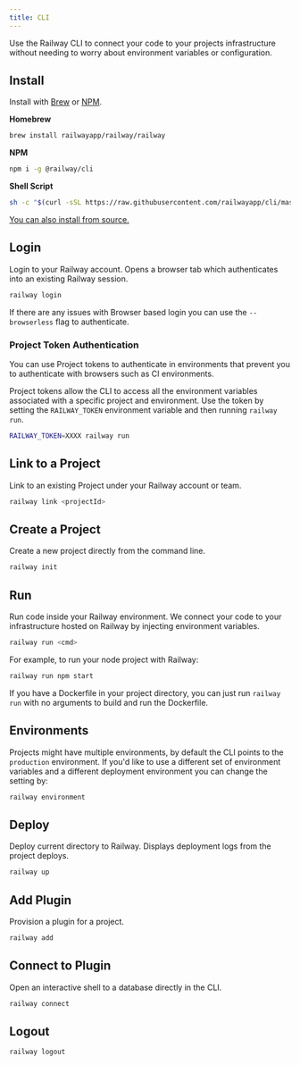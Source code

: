 ```yaml
---
title: CLI
---
```


Use the Railway CLI to connect your code to your projects infrastructure without
needing to worry about environment variables or configuration.

## Install

Install with [Brew](https://brew.sh) or [NPM](https://www.npmjs.com/package/@railway/cli).

**Homebrew**

```bash
brew install railwayapp/railway/railway
```
**NPM**
```bash
npm i -g @railway/cli
```
**Shell Script**
```bash
sh -c "$(curl -sSL https://raw.githubusercontent.com/railwayapp/cli/master/install.sh)"
```

[You can also install from source.](https://github.com/railwayapp/cli#from-source)

## Login

Login to your Railway account. Opens a browser tab which authenticates into an existing Railway session. 

```bash
railway login
```

If there are any issues with Browser based login you can use the `--browserless` flag to authenticate.

### Project Token Authentication

You can use Project tokens to authenticate in environments that prevent you to authenticate with browsers such as CI environments.

Project tokens allow the CLI to access all the environment variables associated
with a specific project and environment. Use the token by setting the
`RAILWAY_TOKEN` environment variable and then running `railway run`.

```bash
RAILWAY_TOKEN=XXXX railway run
```

## Link to a Project

Link to an existing Project under your Railway account or team.

<NextImage src="https://res.cloudinary.com/railway/image/upload/v1631917786/docs/railway-link_juslvt.png"
alt="Screenshot of Railway"
layout="intrinsic"
width={389} height={116} quality={80} />

```bash
railway link <projectId>
```

## Create a Project

Create a new project directly from the command line. 

```bash
railway init
```

## Run

Run code inside your Railway environment. We connect your code to your
infrastructure hosted on Railway by injecting environment variables.

```bash
railway run <cmd>
```

For example, to run your node project with Railway:

```bash
railway run npm start
```

If you have a Dockerfile in your project directory, you can just run
`railway run` with no arguments to build and run the Dockerfile.

## Environments

Projects might have multiple environments, by default the CLI points to the `production` environment. If you'd like to use a different set of environment variables and a different deployment environment you can change the setting by:

```bash
railway environment
```


## Deploy

Deploy current directory to Railway. Displays deployment logs from the project deploys.

```bash
railway up
```

## Add Plugin

Provision a plugin for a project.

```bash
railway add
```

## Connect to Plugin

Open an interactive shell to a database directly in the CLI.

```bash
railway connect
```

## Logout 

```bash
railway logout
```
